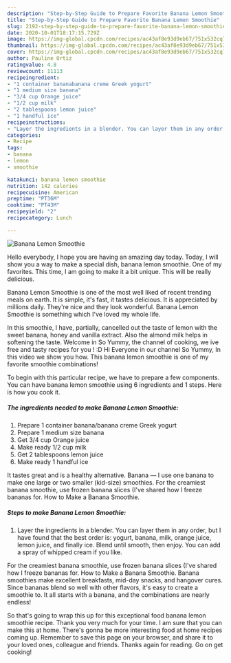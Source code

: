 ```yaml
---
description: "Step-by-Step Guide to Prepare Favorite Banana Lemon Smoothie"
title: "Step-by-Step Guide to Prepare Favorite Banana Lemon Smoothie"
slug: 2192-step-by-step-guide-to-prepare-favorite-banana-lemon-smoothie
date: 2020-10-01T18:17:15.729Z
image: https://img-global.cpcdn.com/recipes/ac43af8e93d9eb67/751x532cq70/banana-lemon-smoothie-recipe-main-photo.jpg
thumbnail: https://img-global.cpcdn.com/recipes/ac43af8e93d9eb67/751x532cq70/banana-lemon-smoothie-recipe-main-photo.jpg
cover: https://img-global.cpcdn.com/recipes/ac43af8e93d9eb67/751x532cq70/banana-lemon-smoothie-recipe-main-photo.jpg
author: Pauline Ortiz
ratingvalue: 4.8
reviewcount: 11113
recipeingredient:
- "1 container bananabanana creme Greek yogurt"
- "1 medium size banana"
- "3/4 cup Orange juice"
- "1/2 cup milk"
- "2 tablespoons lemon juice"
- "1 handful ice"
recipeinstructions:
- "Layer the ingredients in a blender. You can layer them in any order, but I have found that the best order is: yogurt, banana, milk, orange juice, lemon juice, and finally ice. Blend until smooth, then enjoy. You can add a spray of whipped cream if you like."
categories:
- Recipe
tags:
- banana
- lemon
- smoothie

katakunci: banana lemon smoothie 
nutrition: 142 calories
recipecuisine: American
preptime: "PT36M"
cooktime: "PT43M"
recipeyield: "2"
recipecategory: Lunch

---
```



![Banana Lemon Smoothie](https://img-global.cpcdn.com/recipes/ac43af8e93d9eb67/751x532cq70/banana-lemon-smoothie-recipe-main-photo.jpg)

Hello everybody, I hope you are having an amazing day today. Today, I will show you a way to make a special dish, banana lemon smoothie. One of my favorites. This time, I am going to make it a bit unique. This will be really delicious.

Banana Lemon Smoothie is one of the most well liked of recent trending meals on earth. It is simple, it's fast, it tastes delicious. It is appreciated by millions daily. They're nice and they look wonderful. Banana Lemon Smoothie is something which I've loved my whole life.

In this smoothie, I have, partially, cancelled out the taste of lemon with the sweet banana, honey and vanilla extract. Also the almond milk helps in softening the taste. Welcome in So Yummy, the channel of cooking, we ive free and tasty recipes for you ! :D Hi Everyone in our channel So Yummy, In this video we show you how. This banana lemon smoothie is one of my favorite smoothie combinations!


To begin with this particular recipe, we have to prepare a few components. You can have banana lemon smoothie using 6 ingredients and 1 steps. Here is how you cook it.

<!--inarticleads1-->

##### The ingredients needed to make Banana Lemon Smoothie:

1. Prepare 1 container banana/banana creme Greek yogurt
1. Prepare 1 medium size banana
1. Get 3/4 cup Orange juice
1. Make ready 1/2 cup milk
1. Get 2 tablespoons lemon juice
1. Make ready 1 handful ice


It tastes great and is a healthy alternative. Banana — I use one banana to make one large or two smaller (kid-size) smoothies. For the creamiest banana smoothie, use frozen banana slices (I&#39;ve shared how I freeze bananas for. How to Make a Banana Smoothie. 

<!--inarticleads2-->

##### Steps to make Banana Lemon Smoothie:

1. Layer the ingredients in a blender. You can layer them in any order, but I have found that the best order is: yogurt, banana, milk, orange juice, lemon juice, and finally ice. Blend until smooth, then enjoy. You can add a spray of whipped cream if you like.


For the creamiest banana smoothie, use frozen banana slices (I&#39;ve shared how I freeze bananas for. How to Make a Banana Smoothie. Banana smoothies make excellent breakfasts, mid-day snacks, and hangover cures. Since bananas blend so well with other flavors, it&#39;s easy to create a smoothie to. It all starts with a banana, and the combinations are nearly endless! 

So that's going to wrap this up for this exceptional food banana lemon smoothie recipe. Thank you very much for your time. I am sure that you can make this at home. There's gonna be more interesting food at home recipes coming up. Remember to save this page on your browser, and share it to your loved ones, colleague and friends. Thanks again for reading. Go on get cooking!
